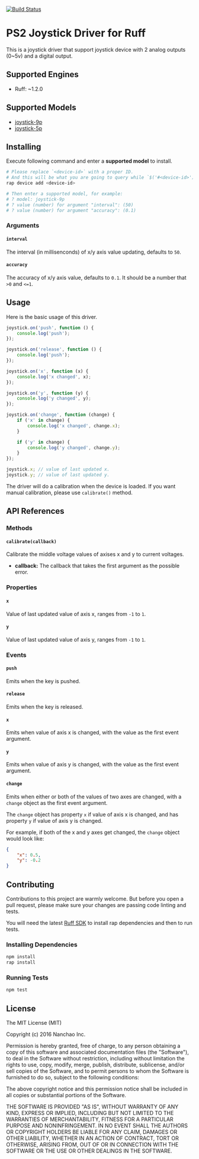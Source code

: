 [![Build Status](https://travis-ci.org/ruff-drivers/joystick.svg)](https://travis-ci.org/ruff-drivers/joystick)

# PS2 Joystick Driver for Ruff

This is a joystick driver that support joystick device with 2 analog outputs (0~5v) and a digital output.

## Supported Engines

* Ruff: ~1.2.0

## Supported Models

- [joystick-9p](https://rap.ruff.io/devices/joystick-9p)
- [joystick-5p](https://rap.ruff.io/devices/joystick-5p)

## Installing

Execute following command and enter a **supported model** to install.

```sh
# Please replace `<device-id>` with a proper ID.
# And this will be what you are going to query while `$('#<device-id>')`.
rap device add <device-id>

# Then enter a supported model, for example:
# ? model: joystick-9p
# ? value (number) for argument "interval": (50)
# ? value (number) for argument "accuracy": (0.1)
```

### Arguments

#### `interval`

The interval (in millisenconds) of x/y axis value updating, defaults to `50`.

#### `accuracy`

The accuracy of x/y axis value, defaults to `0.1`. It should be a number that `>0` and `<=1`.

## Usage

Here is the basic usage of this driver.

```js
joystick.on('push', function () {
    console.log('push');
});

joystick.on('release', function () {
    console.log('push');
});

joystick.on('x', function (x) {
    console.log('x changed', x);
});

joystick.on('y', function (y) {
    console.log('y changed', y);
});

joystick.on('change', function (change) {
    if ('x' in change) {
        console.log('x changed', change.x);
    }

    if ('y' in change) {
        console.log('y changed', change.y);
    }
});

joystick.x; // value of last updated x.
joystick.y; // value of last updated y.
```

The driver will do a calibration when the device is loaded.
If you want manual calibration, please use `calibrate()` method.

## API References

### Methods

#### `calibrate(callback)`

Calibrate the middle voltage values of axises x and y to current voltages.

- **callback:** The callback that takes the first argument as the possible error.

### Properties

#### `x`

Value of last updated value of axis x, ranges from `-1` to `1`.

#### `y`

Value of last updated value of axis y, ranges from `-1` to `1`.

### Events

#### `push`

Emits when the key is pushed.

#### `release`

Emits when the key is released.

#### `x`

Emits when value of axis x is changed, with the value as the first event argument.

#### `y`

Emits when value of axis y is changed, with the value as the first event argument.

#### `change`

Emits when either or both of the values of two axes are changed,
with a `change` object as the first event argument.

The `change` object has property `x` if value of axis x is changed,
and has property `y` if value of axis y is changed.

For example, if both of the x and y axes get changed, the `change` object would look like:

```json
{
    "x": 0.5,
    "y": -0.2
}
```

## Contributing

Contributions to this project are warmly welcome. But before you open a pull request, please make sure your changes are passing code linting and tests.

You will need the latest [Ruff SDK](https://ruff.io/) to install rap dependencies and then to run tests.

### Installing Dependencies

```sh
npm install
rap install
```

### Running Tests

```sh
npm test
```

## License

The MIT License (MIT)

Copyright (c) 2016 Nanchao Inc.

Permission is hereby granted, free of charge, to any person obtaining a copy of this software and associated documentation files (the "Software"), to deal in the Software without restriction, including without limitation the rights to use, copy, modify, merge, publish, distribute, sublicense, and/or sell copies of the Software, and to permit persons to whom the Software is furnished to do so, subject to the following conditions:

The above copyright notice and this permission notice shall be included in all copies or substantial portions of the Software.

THE SOFTWARE IS PROVIDED "AS IS", WITHOUT WARRANTY OF ANY KIND, EXPRESS OR IMPLIED, INCLUDING BUT NOT LIMITED TO THE WARRANTIES OF MERCHANTABILITY, FITNESS FOR A PARTICULAR PURPOSE AND NONINFRINGEMENT. IN NO EVENT SHALL THE AUTHORS OR COPYRIGHT HOLDERS BE LIABLE FOR ANY CLAIM, DAMAGES OR OTHER LIABILITY, WHETHER IN AN ACTION OF CONTRACT, TORT OR OTHERWISE, ARISING FROM, OUT OF OR IN CONNECTION WITH THE SOFTWARE OR THE USE OR OTHER DEALINGS IN THE SOFTWARE.
